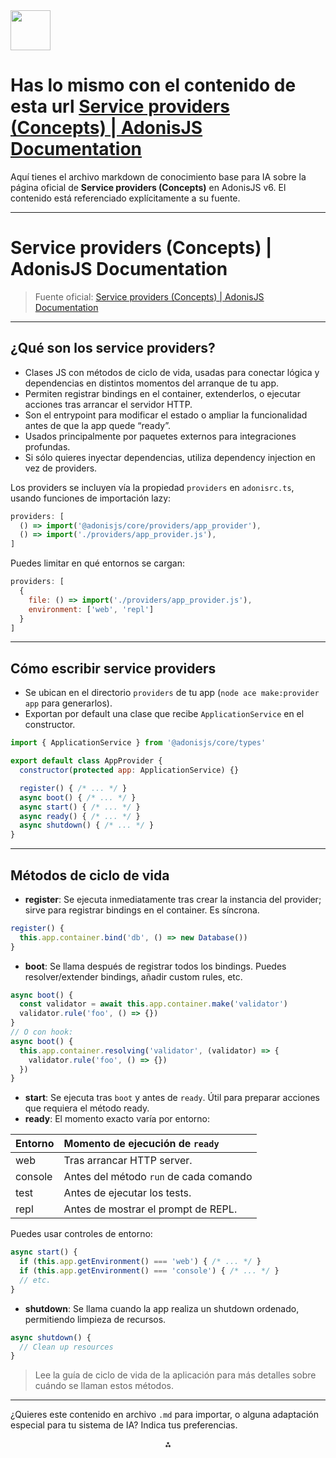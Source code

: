 <img src="https://r2cdn.perplexity.ai/pplx-full-logo-primary-dark%402x.png" style="height:64px;margin-right:32px"/>

# Has lo mismo con el contenido de esta url [Service providers (Concepts) | AdonisJS Documentation](https://docs.adonisjs.com/guides/concepts/service-providers)

Aquí tienes el archivo markdown de conocimiento base para IA sobre la página oficial de **Service providers (Concepts)** en AdonisJS v6. El contenido está referenciado explícitamente a su fuente.

***

# Service providers (Concepts) | AdonisJS Documentation

> Fuente oficial: [Service providers (Concepts) | AdonisJS Documentation](https://docs.adonisjs.com/guides/concepts/service-providers)

***

## ¿Qué son los service providers?

- Clases JS con métodos de ciclo de vida, usadas para conectar lógica y dependencias en distintos momentos del arranque de tu app.
- Permiten registrar bindings en el container, extenderlos, o ejecutar acciones tras arrancar el servidor HTTP.
- Son el entrypoint para modificar el estado o ampliar la funcionalidad antes de que la app quede “ready”.
- Usados principalmente por paquetes externos para integraciones profundas.
- Si sólo quieres inyectar dependencias, utiliza dependency injection en vez de providers.

Los providers se incluyen vía la propiedad `providers` en `adonisrc.ts`, usando funciones de importación lazy:

```js
providers: [
  () => import('@adonisjs/core/providers/app_provider'),
  () => import('./providers/app_provider.js'),
]
```

Puedes limitar en qué entornos se cargan:

```js
providers: [
  {
    file: () => import('./providers/app_provider.js'),
    environment: ['web', 'repl']
  }
]
```


***

## Cómo escribir service providers

- Se ubican en el directorio `providers` de tu app (`node ace make:provider app` para generarlos).
- Exportan por default una clase que recibe `ApplicationService` en el constructor.

```js
import { ApplicationService } from '@adonisjs/core/types'

export default class AppProvider {
  constructor(protected app: ApplicationService) {}

  register() { /* ... */ }
  async boot() { /* ... */ }
  async start() { /* ... */ }
  async ready() { /* ... */ }
  async shutdown() { /* ... */ }
}
```


***

## Métodos de ciclo de vida

- **register**: Se ejecuta inmediatamente tras crear la instancia del provider; sirve para registrar bindings en el container. Es síncrona.

```js
register() {
  this.app.container.bind('db', () => new Database())
}
```

- **boot**: Se llama después de registrar todos los bindings. Puedes resolver/extender bindings, añadir custom rules, etc.

```js
async boot() {
  const validator = await this.app.container.make('validator')
  validator.rule('foo', () => {})
}
// O con hook:
async boot() {
  this.app.container.resolving('validator', (validator) => {
    validator.rule('foo', () => {})
  })
}
```

- **start**: Se ejecuta tras `boot` y antes de `ready`. Útil para preparar acciones que requiera el método ready.
- **ready**: El momento exacto varía por entorno:


| Entorno | Momento de ejecución de `ready` |
| :-- | :-- |
| web | Tras arrancar HTTP server. |
| console | Antes del método `run` de cada comando |
| test | Antes de ejecutar los tests. |
| repl | Antes de mostrar el prompt de REPL. |

Puedes usar controles de entorno:

```js
async start() {
  if (this.app.getEnvironment() === 'web') { /* ... */ }
  if (this.app.getEnvironment() === 'console') { /* ... */ }
  // etc.
}
```

- **shutdown**: Se llama cuando la app realiza un shutdown ordenado, permitiendo limpieza de recursos.

```js
async shutdown() {
  // Clean up resources
}
```


> Lee la guía de ciclo de vida de la aplicación para más detalles sobre cuándo se llaman estos métodos.

***

¿Quieres este contenido en archivo `.md` para importar, o alguna adaptación especial para tu sistema de IA? Indica tus preferencias.

<div style="text-align: center">⁂</div>

[^1]: https://docs.adonisjs.com/guides/concepts/service-providers


